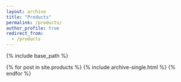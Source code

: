 ```yaml
---
layout: archive
title: "Products"
permalink: /products/
author_profile: true
redirect_from:
  - /products
---
```


{% include base_path %}


{% for post in site.products %}
  {% include archive-single.html %}
{% endfor %}


